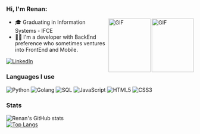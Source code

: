### Hi, I'm Renan:

<img  align="right" style="width: 113px; height: 144px;" alt="GIF" src="https://i.imgur.com/gdZr6pJ.gif"/>
<img  align="right" style="width: 113px; height: 144px;" alt="GIF" src="https://i.imgur.com/MncaXxH.gif"/>

- 🎓 Graduating in Information Systems - IFCE
- :man_technologist: I'm a developer with BackEnd preference who sometimes ventures into FrontEnd and Mobile.


[![LinkedIn](https://img.shields.io/badge/-LINKEDIN-0077B5?style=for-the-badge&logo=linkedin&logoColor=white)](https://www.linkedin.com/in/renan-gus/)

### Languages I use

![Python](https://img.shields.io/badge/-Python-000000?style=flat&logo=python)
![Golang](https://img.shields.io/badge/-Golang-000000?style=flat&logo=go)
![SQL](https://img.shields.io/badge/-SQL-000000?style=flat&logo=postgresql)
![JavaScript](https://img.shields.io/badge/-JavaScript-000000?style=flat&logo=javascript)
![HTML5](https://img.shields.io/badge/-HTML5-000000?style=flat&logo=html5)
![CSS3](https://img.shields.io/badge/-CSS3-000000?style=flat&logo=css3&logoColor=0173ba)

### Stats
![Renan's GitHub stats](https://github-readme-stats.vercel.app/api?username=renanzxc&count_private=true&show_icons=true&theme=github_dark)<br/>
[![Top Langs](https://github-readme-stats.vercel.app/api/top-langs/?username=renanzxc&layout=compact&theme=github_dark)](https://github.com/anuraghazra/github-readme-stats)
